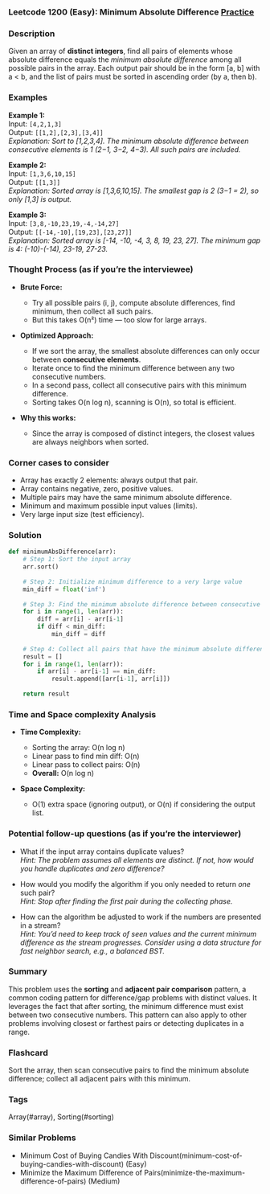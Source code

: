 ### Leetcode 1200 (Easy): Minimum Absolute Difference [Practice](https://leetcode.com/problems/minimum-absolute-difference)

### Description  
Given an array of **distinct integers**, find all pairs of elements whose absolute difference equals the *minimum absolute difference* among all possible pairs in the array. Each output pair should be in the form [a, b] with a < b, and the list of pairs must be sorted in ascending order (by a, then b).

### Examples  

**Example 1:**  
Input: `[4,2,1,3]`  
Output: `[[1,2],[2,3],[3,4]]`  
*Explanation: Sort to [1,2,3,4]. The minimum absolute difference between consecutive elements is 1 (2−1, 3−2, 4−3). All such pairs are included.*

**Example 2:**  
Input: `[1,3,6,10,15]`  
Output: `[[1,3]]`  
*Explanation: Sorted array is [1,3,6,10,15]. The smallest gap is 2 (3−1 = 2), so only [1,3] is output.*

**Example 3:**  
Input: `[3,8,-10,23,19,-4,-14,27]`  
Output: `[[-14,-10],[19,23],[23,27]]`  
*Explanation: Sorted array is [-14, -10, -4, 3, 8, 19, 23, 27]. The minimum gap is 4: (-10)-(-14), 23-19, 27-23.*

### Thought Process (as if you’re the interviewee)  
- **Brute Force:**  
  - Try all possible pairs (i, j), compute absolute differences, find minimum, then collect all such pairs.
  - But this takes O(n²) time — too slow for large arrays.

- **Optimized Approach:**  
  - If we sort the array, the smallest absolute differences can only occur between **consecutive elements**.
  - Iterate once to find the minimum difference between any two consecutive numbers.
  - In a second pass, collect all consecutive pairs with this minimum difference.
  - Sorting takes O(n log n), scanning is O(n), so total is efficient.

- **Why this works:**  
  - Since the array is composed of distinct integers, the closest values are always neighbors when sorted.

### Corner cases to consider  
- Array has exactly 2 elements: always output that pair.
- Array contains negative, zero, positive values.
- Multiple pairs may have the same minimum absolute difference.
- Minimum and maximum possible input values (limits).
- Very large input size (test efficiency).

### Solution

```python
def minimumAbsDifference(arr):
    # Step 1: Sort the input array
    arr.sort()
    
    # Step 2: Initialize minimum difference to a very large value
    min_diff = float('inf')
    
    # Step 3: Find the minimum absolute difference between consecutive elements
    for i in range(1, len(arr)):
        diff = arr[i] - arr[i-1]
        if diff < min_diff:
            min_diff = diff
    
    # Step 4: Collect all pairs that have the minimum absolute difference
    result = []
    for i in range(1, len(arr)):
        if arr[i] - arr[i-1] == min_diff:
            result.append([arr[i-1], arr[i]])
    
    return result
```

### Time and Space complexity Analysis  

- **Time Complexity:**  
  - Sorting the array: O(n log n)
  - Linear pass to find min diff: O(n)
  - Linear pass to collect pairs: O(n)
  - **Overall:** O(n log n)

- **Space Complexity:**  
  - O(1) extra space (ignoring output), or O(n) if considering the output list.

### Potential follow-up questions (as if you’re the interviewer)  

- What if the input array contains duplicate values?  
  *Hint: The problem assumes all elements are distinct. If not, how would you handle duplicates and zero difference?*

- How would you modify the algorithm if you only needed to return *one* such pair?  
  *Hint: Stop after finding the first pair during the collecting phase.*

- How can the algorithm be adjusted to work if the numbers are presented in a stream?  
  *Hint: You’d need to keep track of seen values and the current minimum difference as the stream progresses. Consider using a data structure for fast neighbor search, e.g., a balanced BST.*

### Summary
This problem uses the **sorting** and **adjacent pair comparison** pattern, a common coding pattern for difference/gap problems with distinct values. It leverages the fact that after sorting, the minimum difference must exist between two consecutive numbers. This pattern can also apply to other problems involving closest or farthest pairs or detecting duplicates in a range.


### Flashcard
Sort the array, then scan consecutive pairs to find the minimum absolute difference; collect all adjacent pairs with this minimum.

### Tags
Array(#array), Sorting(#sorting)

### Similar Problems
- Minimum Cost of Buying Candies With Discount(minimum-cost-of-buying-candies-with-discount) (Easy)
- Minimize the Maximum Difference of Pairs(minimize-the-maximum-difference-of-pairs) (Medium)